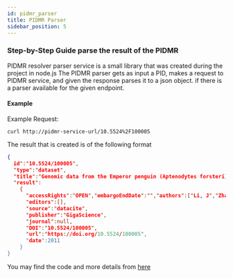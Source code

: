 ```yaml
---
id: pidmr_parser
title: PIDMR Parser
sidebar_position: 5
---
```


### Step-by-Step Guide parse the result of the PIDMR 

PIDMR resolver parser service is a small library that was created during the project in node.js
The PIDMR parser gets as input a PID, makes a request to PIDMR service, and given the response parses it to a json object.
if there is a parser available for the given endpoint.

#### Example 

Example Request:

```
curl http://pidmr-service-url/10.5524%2F100005
```
The result that is created is of the following format 

```json
{
  id":"10.5524/100005",
  "type":"dataset",
  "title":"Genomic data from the Emperor penguin (Aptenodytes forsteri)",
  "result":
    {
      "accessRights":"OPEN","embargoEndDate":"","authors":["Li, J","Zhang, G","Lambert, D","Wang, J"],
      "editors":[],
      "source":"datacite",
      "publisher":"GigaScience",
      "journal":null,
      "DOI":"10.5524/100005",
      "url":"https://doi.org/10.5524/100005",
      "date":2011
    }
}

```

You may find the code and more details from [here](https://code-repo.d4science.org/argiro.kokogiannaki/pid-parser-service)

